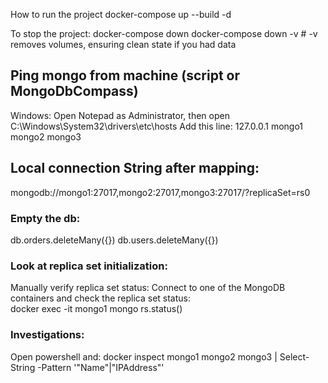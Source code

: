 How to run the project
docker-compose up --build -d

To stop the project:
docker-compose down
docker-compose down -v # -v removes volumes, ensuring clean state if you had data


## Ping mongo from machine (script or MongoDbCompass)
Windows: Open Notepad as Administrator, then open C:\Windows\System32\drivers\etc\hosts
Add this line:
127.0.0.1 mongo1 mongo2 mongo3

## Local connection String after mapping:
mongodb://mongo1:27017,mongo2:27017,mongo3:27017/?replicaSet=rs0

### Empty the db:
db.orders.deleteMany({})
db.users.deleteMany({})

### Look at replica set initialization:
Manually verify replica set status: 
Connect to one of the MongoDB containers and check the replica set status:  
docker exec -it mongo1 mongo rs.status()


### Investigations:
Open powershell and:        docker inspect mongo1 mongo2 mongo3 | Select-String -Pattern '"Name"|"IPAddress"'